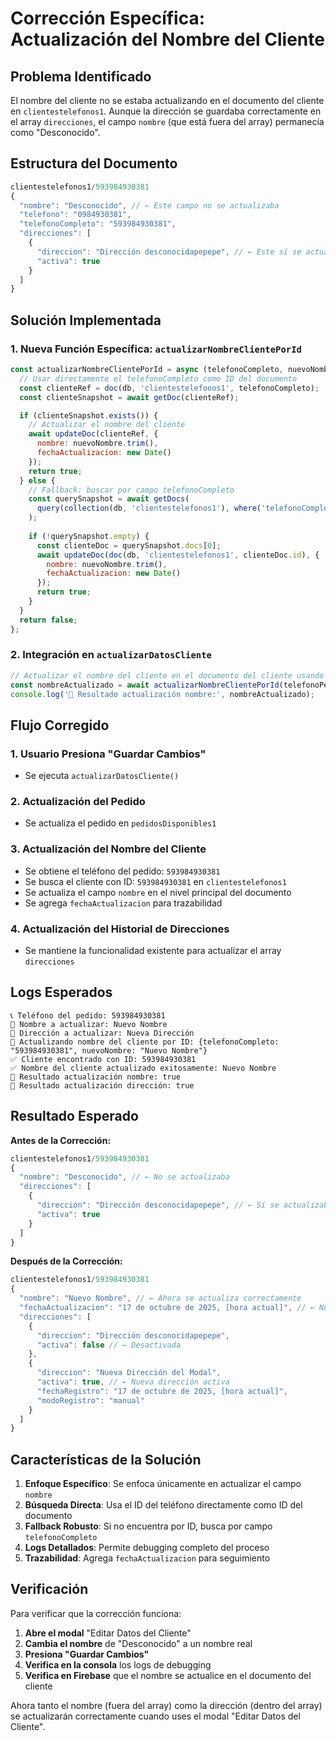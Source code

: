 # Corrección Específica: Actualización del Nombre del Cliente

## Problema Identificado
El nombre del cliente no se estaba actualizando en el documento del cliente en `clientestelefonos1`. Aunque la dirección se guardaba correctamente en el array `direcciones`, el campo `nombre` (que está fuera del array) permanecía como "Desconocido".

## Estructura del Documento
```javascript
clientestelefonos1/593984930381
{
  "nombre": "Desconocido", // ← Este campo no se actualizaba
  "telefono": "0984930381",
  "telefonoCompleto": "593984930381",
  "direcciones": [
    {
      "direccion": "Dirección desconocidapepepe", // ← Este sí se actualizaba
      "activa": true
    }
  ]
}
```

## Solución Implementada

### 1. **Nueva Función Específica: `actualizarNombreClientePorId`**
```javascript
const actualizarNombreClientePorId = async (telefonoCompleto, nuevoNombre) => {
  // Usar directamente el telefonoCompleto como ID del documento
  const clienteRef = doc(db, 'clientestelefonos1', telefonoCompleto);
  const clienteSnapshot = await getDoc(clienteRef);

  if (clienteSnapshot.exists()) {
    // Actualizar el nombre del cliente
    await updateDoc(clienteRef, {
      nombre: nuevoNombre.trim(),
      fechaActualizacion: new Date()
    });
    return true;
  } else {
    // Fallback: buscar por campo telefonoCompleto
    const querySnapshot = await getDocs(
      query(collection(db, 'clientestelefonos1'), where('telefonoCompleto', '==', telefonoCompleto))
    );
    
    if (!querySnapshot.empty) {
      const clienteDoc = querySnapshot.docs[0];
      await updateDoc(doc(db, 'clientestelefonos1', clienteDoc.id), {
        nombre: nuevoNombre.trim(),
        fechaActualizacion: new Date()
      });
      return true;
    }
  }
  return false;
};
```

### 2. **Integración en `actualizarDatosCliente`**
```javascript
// Actualizar el nombre del cliente en el documento del cliente usando el ID del teléfono
const nombreActualizado = await actualizarNombreClientePorId(telefonoPedido, modalEditarCliente.nombreCliente.trim());
console.log('👤 Resultado actualización nombre:', nombreActualizado);
```

## Flujo Corregido

### 1. **Usuario Presiona "Guardar Cambios"**
- Se ejecuta `actualizarDatosCliente()`

### 2. **Actualización del Pedido**
- Se actualiza el pedido en `pedidosDisponibles1`

### 3. **Actualización del Nombre del Cliente**
- Se obtiene el teléfono del pedido: `593984930381`
- Se busca el cliente con ID: `593984930381` en `clientestelefonos1`
- Se actualiza el campo `nombre` en el nivel principal del documento
- Se agrega `fechaActualizacion` para trazabilidad

### 4. **Actualización del Historial de Direcciones**
- Se mantiene la funcionalidad existente para actualizar el array `direcciones`

## Logs Esperados

```
📞 Teléfono del pedido: 593984930381
👤 Nombre a actualizar: Nuevo Nombre
📍 Dirección a actualizar: Nueva Dirección
👤 Actualizando nombre del cliente por ID: {telefonoCompleto: "593984930381", nuevoNombre: "Nuevo Nombre"}
✅ Cliente encontrado con ID: 593984930381
✅ Nombre del cliente actualizado exitosamente: Nuevo Nombre
👤 Resultado actualización nombre: true
📍 Resultado actualización dirección: true
```

## Resultado Esperado

**Antes de la Corrección:**
```javascript
clientestelefonos1/593984930381
{
  "nombre": "Desconocido", // ← No se actualizaba
  "direcciones": [
    {
      "direccion": "Dirección desconocidapepepe", // ← Sí se actualizaba
      "activa": true
    }
  ]
}
```

**Después de la Corrección:**
```javascript
clientestelefonos1/593984930381
{
  "nombre": "Nuevo Nombre", // ← Ahora se actualiza correctamente
  "fechaActualizacion": "17 de octubre de 2025, [hora actual]", // ← Nuevo campo
  "direcciones": [
    {
      "direccion": "Dirección desconocidapepepe",
      "activa": false // ← Desactivada
    },
    {
      "direccion": "Nueva Dirección del Modal",
      "activa": true, // ← Nueva dirección activa
      "fechaRegistro": "17 de octubre de 2025, [hora actual]",
      "modoRegistro": "manual"
    }
  ]
}
```

## Características de la Solución

1. **Enfoque Específico**: Se enfoca únicamente en actualizar el campo `nombre`
2. **Búsqueda Directa**: Usa el ID del teléfono directamente como ID del documento
3. **Fallback Robusto**: Si no encuentra por ID, busca por campo `telefonoCompleto`
4. **Logs Detallados**: Permite debugging completo del proceso
5. **Trazabilidad**: Agrega `fechaActualizacion` para seguimiento

## Verificación

Para verificar que la corrección funciona:

1. **Abre el modal** "Editar Datos del Cliente"
2. **Cambia el nombre** de "Desconocido" a un nombre real
3. **Presiona "Guardar Cambios"**
4. **Verifica en la consola** los logs de debugging
5. **Verifica en Firebase** que el nombre se actualice en el documento del cliente

Ahora tanto el nombre (fuera del array) como la dirección (dentro del array) se actualizarán correctamente cuando uses el modal "Editar Datos del Cliente".
